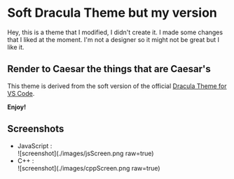 # Soft Dracula Theme but my version

Hey, this is a theme that I modified, I didn't create it. I made some changes that I liked at the moment. I'm not a designer so it might not be great but I like it.

## Render to Caesar the things that are Caesar's

This theme is derived from the soft version of the official [Dracula Theme for VS Code](https://draculatheme.com/visual-studio-code).

**Enjoy!**

## Screenshots

* JavaScript :  
![screenshot](./images/jsScreen.png raw=true)
* C++ :  
![screenshot](./images/cppScreen.png raw=true)


